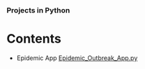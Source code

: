### Projects in Python

# Contents 

- Epidemic App
    [Epidemic_Outbreak_App.py](https://github.com/Charles2005/Projects/blob/master/Epidemic_Outbreak_App.py)
